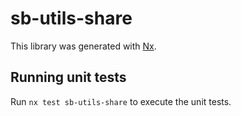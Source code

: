 # sb-utils-share

This library was generated with [Nx](https://nx.dev).

## Running unit tests

Run `nx test sb-utils-share` to execute the unit tests.
